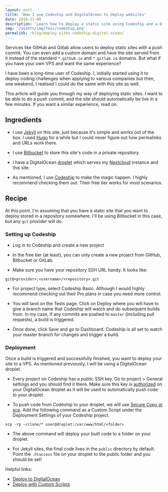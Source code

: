 ```yaml
---
layout: post
title: 'How I use Codeship and DigitalOcean to deploy websites'
date: 2018-11-06
description: 'Learn how to deploy a static site using Codeship and a DigitalOcean droplet'
img: '/assets/img/foss/codeship.png'
permalink: /blog/deploy-sites-codeship-digital-ocean/
---
```


Services like GitHub and Gitlab allow users to deploy static sites with a push commit. You can even add a custom domain and have the site served from it instead of the standard `*.github.io` and `*.gitlab.io` domains. But what if you have your own VPS and want the same experience?

I have been a long-time user of Codeship. I, initially started using it to deploy coding challenges when applying to various companies but then, one weekend, I realised I could do the same with this site as well.

This article will guide you through my way of deploying static sites. I want to be able to do a push commit, and the site should automatically be live in a few minutes. If you want a similar experience, read on.

## Ingredients

- I use [Jekyll](https://jekyllrb.com/) on this site, just because it's simple and works out of the box. I used [Hugo](https://gohugo.io/) for a while but I could never figure out how permalinks and URLs work there.

- I use [Bitbucket](https://bitbucket.org/) to store this site's code in a private repository.

- I have a DigitalOcean [droplet](https://www.digitalocean.com/products/droplets/) which serves my [Nextcloud](https://nextcloud.com/) instance and this site.

- As mentioned, I use [Codeship](https://codeship.com/) to make the magic happen. I highly recommend checking them out. Their free tier works for most scenarios.

## Recipe

At this point, I'm assuming that you have a static site that you want to deploy stored in a repository somewhere. I'll be using Bitbucket in this case, but any `git` provider will do.

### Setting up Codeship

- Log in to Codeship and create a new project

- In the free tier (at least), you can only create a new project from GitHub, Bitbucket or GitLab.

- Make sure you have your repository SSH URL handy. It looks like:

```
git@<provider>:<username>/<repository>.git
```

- For project type, select Codeship Basic. Although I would highly recommend checking out their Pro plans in case you need more control.

- You will land on the Tests page. Click on Deploy where you will have to give a branch name that Codeship will watch and do subsequent builds from. In my case, if any commits are pushed to `master` (including pull requests), a build is triggered.

- Once done, click Save and go to Dashboard. Codeship is all set to watch your master branch for changes and trigger a build.

### Deployment

Once a build is triggered and successfully finished, you want to deploy your site to a VPS. As mentioned previously, I will be using a DigitalOcean droplet.

- Every project on Codeship has a public SSH key. Go to project > General settings and you should find it there. Make sure this key is [authorized](https://www.ssh.com/ssh/authorized_keys/) on your DigitalOcean droplet as it will be used to automatically push code to your droplet.

- To push code from Codeship to your droplet, we will use [Secure Copy or scp](https://kb.iu.edu/d/agye). Add the following command as a Custom Script under the Deployment Settings of your Codeship project.

```
scp -rp ~/clone/* user@droplet:/var/www/html/<folder>
```

- The above command will deploy your built code to a folder on your droplet.

- For Jekyll sites, the final code lives in the `public` directory by default. Point the `.htaccess` file on your droplet to the public folder and you should be set!

Helpful links:

- [Deploy to DigitalOcean](https://documentation.codeship.com/basic/continuous-deployment/deployment-to-digitalocean/)
- [Deploy with Custom Scripts](https://documentation.codeship.com/basic/continuous-deployment/deployment-with-custom-scripts/)

